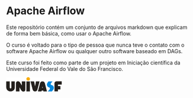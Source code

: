 # Apache Airflow

Este repositório contém um conjunto de arquivos markdown que explicam de forma bem básica, como usar o Apache Airflow.

O curso é voltado para o tipo de pessoa que nunca teve o contato com o software Apache Airflow ou qualquer outro software baseado em DAGs.

Este curso foi feito como parte de um projeto em Iniciação científica da Universidade Federal do Vale do São Francisco.

<img 
    style="border-radius: 0%;"
    src="./docs/assets/univasfLogo.png"
    width="150px;"
    alt="Logo da UNIVASF"
/>
